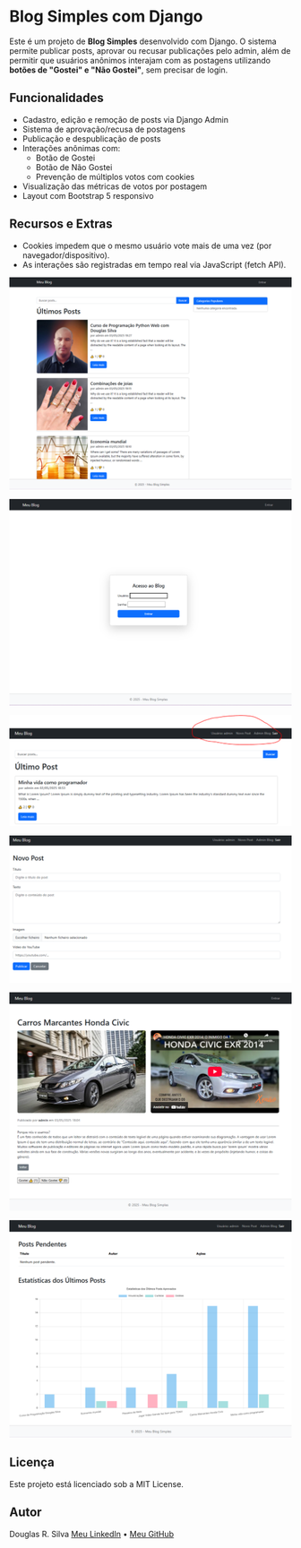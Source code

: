 # Blog Simples com Django

Este é um projeto de **Blog Simples** desenvolvido com Django. O sistema permite publicar posts, 
aprovar ou recusar publicações pelo admin, além de permitir que usuários anônimos interajam 
com as postagens utilizando **botões de "Gostei" e "Não Gostei"**, sem precisar de login.


## Funcionalidades

- Cadastro, edição e remoção de posts via Django Admin
- Sistema de aprovação/recusa de postagens
- Publicação e despublicação de posts
- Interações anônimas com:
  - Botão de Gostei
  - Botão de Não Gostei
  - Prevenção de múltiplos votos com cookies
- Visualização das métricas de votos por postagem
- Layout com Bootstrap 5 responsivo

## Recursos e Extras
- Cookies impedem que o mesmo usuário vote mais de uma vez (por navegador/dispositivo).
- As interações são registradas em tempo real via JavaScript (fetch API).


![Tela principal do Blog](assets/post_list.png)

![Tela de Login](assets/login.png)

![Tela Pós Logar](assets/menus_pos_logar.png)

![Tela nova Postagem](assets/post_new.png)

![Tela nova Detalhe do Post](assets/post_detail.png)

![Tela nova Administração Blog](assets/admin_blog.png)



## Licença
Este projeto está licenciado sob a MIT License.

## Autor
Douglas R. Silva
[Meu LinkedIn](https://www.linkedin.com/in/douglas-roberto-da-silva-7083b96a/) • [Meu GitHub](https://github.com/douglasinforj)